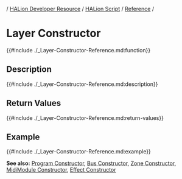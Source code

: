 / [HALion Developer Resource](../../HALion-Developer-Resource.md) / [HALion Script](./HALion-Script.md) / [Reference](./Reference.md) /

# Layer Constructor

{{#include ./_Layer-Constructor-Reference.md:function}}

## Description

{{#include ./_Layer-Constructor-Reference.md:description}}

## Return Values

{{#include ./_Layer-Constructor-Reference.md:return-values}}

## Example

{{#include ./_Layer-Constructor-Reference.md:example}}

**See also:** [Program Constructor](./Program-Constructor.md), [Bus Constructor](./Bus-Constructor.md), [Zone Constructor](./Zone-Constructor.md), [MidiModule Constructor](./MidiModule-Constructor.md), [Effect Constructor](./Effect-Constructor.md)